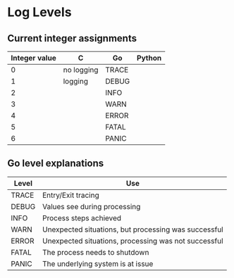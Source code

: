 # Log Levels

## Current integer assignments

| Integer value | C          | Go    | Python |
|---------------|------------|-------|--------|
| 0             | no logging | TRACE |        |
| 1             | logging    | DEBUG |        |
| 2             |            | INFO  |        |
| 3             |            | WARN  |        |
| 4             |            | ERROR |        |
| 5             |            | FATAL |        |
| 6             |            | PANIC |        |

## Go level explanations

| Level | Use                                                   |
|-------|-------------------------------------------------------|
| TRACE | Entry/Exit tracing                                    |
| DEBUG | Values see during processing                          |
| INFO  | Process steps achieved                                |
| WARN  | Unexpected situations, but processing was successful  |
| ERROR | Unexpected situations, processing was not successful  |
| FATAL | The process needs to shutdown                         |
| PANIC | The underlying system is at issue                     |
